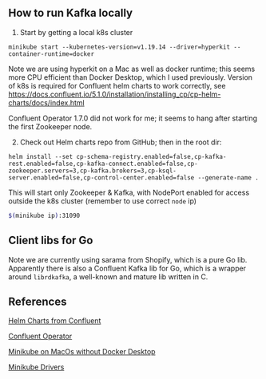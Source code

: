 ## How to run Kafka locally

1. Start by getting a local k8s cluster

```
minikube start --kubernetes-version=v1.19.14 --driver=hyperkit --container-runtime=docker
```

Note we are using hyperkit on a Mac as well as docker runtime; this seems more CPU efficient than Docker Desktop, which 
I used previously. Version of k8s is required for Confluent helm charts to work correctly, see https://docs.confluent.io/5.1.0/installation/installing_cp/cp-helm-charts/docs/index.html

Confluent Operator 1.7.0 did not work for me; it seems to hang after starting the first Zookeeper node.

2. Check out Helm charts repo from GitHub; then in the root dir:

```
helm install --set cp-schema-registry.enabled=false,cp-kafka-rest.enabled=false,cp-kafka-connect.enabled=false,cp-zookeeper.servers=3,cp-kafka.brokers=3,cp-ksql-server.enabled=false,cp-control-center.enabled=false --generate-name .
```

This will start only Zookeeper & Kafka, with NodePort enabled for access outside the k8s cluster (remember to use 
correct `node` ip)

```bash
$(minikube ip):31090
```

## Client libs for Go

Note we are currently using sarama from Shopify, which is a pure Go lib. Apparently there is also a Confluent Kafka lib for Go, which is a
wrapper around `librdkafka`, a well-known and mature lib written in C.

## References

[Helm Charts from Confluent](https://github.com/confluentinc/cp-helm-charts)

[Confluent Operator](https://docs.confluent.io/operator/1.7.0/overview.html#operator-supported-environments)

[Minikube on MacOs without Docker Desktop](https://itnext.io/goodbye-docker-desktop-hello-minikube-3649f2a1c469)

[Minikube Drivers](https://minikube.sigs.k8s.io/docs/drivers/)